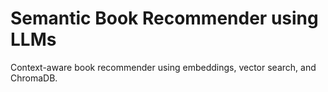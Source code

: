 # Semantic Book Recommender using LLMs
Context-aware book recommender using embeddings, vector search, and ChromaDB.
